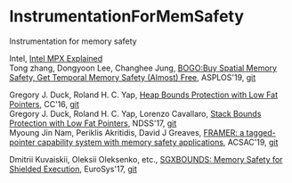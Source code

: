 # InstrumentationForMemSafety

Instrumentation for memory safety 

Intel, [Intel MPX Explained](https://intel-mpx.github.io/)   
Tong zhang, Dongyoon Lee, Changhee Jung, [BOGO:Buy Spatial Memory Safety, Get Temporal Memory Safety (Almost) Free](https://dl.acm.org/doi/10.1145/3297858.3304017), ASPLOS'19, [git](https://github.com/lzto/bogo)


 Gregory J. Duck, Roland H. C. Yap, [Heap Bounds Protection with Low Fat Pointers](https://www.comp.nus.edu.sg/~gregory/papers/cc16lowfatptrs.pdf), CC'16, [git](https://github.com/GJDuck/LowFat)  
Gregory J. Duck, Roland H. C. Yap, Lorenzo Cavallaro, [Stack Bounds Protection with Low Fat Pointers](https://www.comp.nus.edu.sg/~gregory/papers/ndss17stack.pdf), NDSS'17, [git](https://github.com/GJDuck/LowFat)   
Myoung Jin Nam, Periklis Akritidis, David J Greaves, [FRAMER: a tagged-pointer capability system with memory safety applications](https://dl.acm.org/doi/10.1145/3359789.3359799), ACSAC'19, [git](https://github.com/manggoguy/miu_memory_integrity_utilities)

Dmitrii Kuvaiskii, Oleksii Oleksenko, etc., [SGXBOUNDS: Memory Safety for Shielded Execution](http://homepages.inf.ed.ac.uk/pbhatoti/papers/SGXBounds-EuroSys-2017.pdf), EuroSys'17, [git](https://github.com/tudinfse/sgxbounds)   

